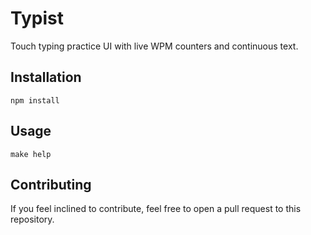 # Typist

Touch typing practice UI with live WPM counters and continuous text.

## Installation

```
npm install
```

## Usage

```
make help
```

## Contributing

If you feel inclined to contribute, feel free to open a pull request to this repository.

